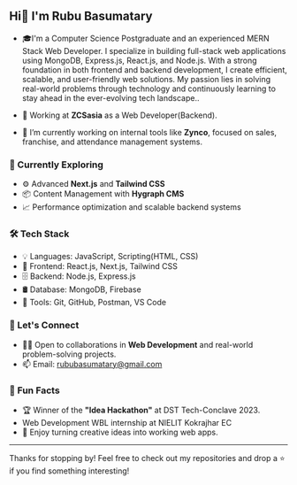 ## Hi👋 I'm Rubu Basumatary

- 🎓I'm a Computer Science Postgraduate and an experienced MERN Stack Web Developer. I specialize in building full-stack web applications using MongoDB, Express.js, React.js, and Node.js. With a strong foundation in both frontend and backend development, I create efficient, scalable, and user-friendly web solutions. My passion lies in solving real-world problems through technology and continuously learning to stay ahead in the ever-evolving tech landscape..

- 💼 Working at **ZCSasia** as a Web Developer(Backend).
- 🔭 I’m currently working on internal tools like **Zynco**, focused on sales, franchise, and attendance management systems.

### 🌱 Currently Exploring
- ⚙️ Advanced **Next.js** and **Tailwind CSS**
- 📦 Content Management with **Hygraph CMS**
- 📈 Performance optimization and scalable backend systems

### 🛠️ Tech Stack
- 💡 Languages: JavaScript, Scripting(HTML, CSS)
- 🧠 Frontend: React.js, Next.js, Tailwind CSS
- 🗄️ Backend: Node.js, Express.js
- 🛢️ Database: MongoDB, Firebase
- 🔗 Tools: Git, GitHub, Postman, VS Code

### 🤝 Let's Connect
- 👨‍💻 Open to collaborations in **Web Development** and real-world problem-solving projects.
- 📫 Email: [rububasumatary@gmail.com](mailto:rububasumatary381@gmail.com)

### 💬 Fun Facts
- 🏆 Winner of the **"Idea Hackathon"** at DST Tech-Conclave 2023.
- Web Development WBL internship at NIELIT Kokrajhar EC
- 🎯 Enjoy turning creative ideas into working web apps.

---

Thanks for stopping by! Feel free to check out my repositories and drop a ⭐ if you find something interesting!
